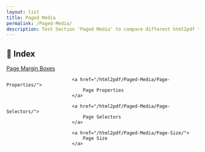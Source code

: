 ```yaml
---
layout: list
title: Paged Media
permalink: /Paged-Media/
description: Test Section 'Paged Media' to compare different html2pdf tools.
---
```


## 📑 Index
<div class="boxes">
                            <a href="/html2pdf/Paged-Media/Page-Margin-Boxes/">
                                Page Margin Boxes
                            </a>

                            <a href="/html2pdf/Paged-Media/Page-Properties/">
                                Page Properties
                            </a>

                            <a href="/html2pdf/Paged-Media/Page-Selectors/">
                                Page Selectors
                            </a>

                            <a href="/html2pdf/Paged-Media/Page-Size/">
                                Page Size
                            </a>
</div>


